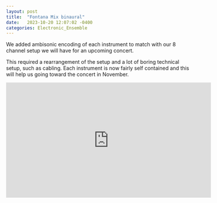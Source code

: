 ```yaml
---
layout: post
title:  "Fontana Mix binaural"
date:   2023-10-20 12:07:02 -0400
categories: Electronic_Ensemble
---
```



We added ambisonic encoding of each instrument to match with our 8 channel setup we will have for an upcoming concert.

This required a rearrangement of the setup and a lot of boring technical setup, such as cabling. Each instrument is now fairly self contained and this will help us going toward the concert in November. 

<iframe width="560" height="315" src="https://www.youtube.com/embed/vCBuxxjgFPE?si=SLH4tM7SkfmNvUSX" title="YouTube video player" frameborder="0" allow="accelerometer; autoplay; clipboard-write; encrypted-media; gyroscope; picture-in-picture; web-share" allowfullscreen></iframe>


